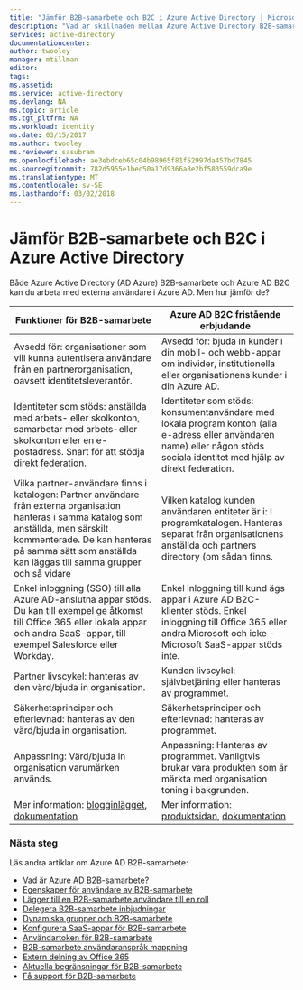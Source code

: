 ```yaml
---
title: "Jämför B2B-samarbete och B2C i Azure Active Directory | Microsoft Docs"
description: "Vad är skillnaden mellan Azure Active Directory B2B-samarbete och Azure AD B2C?"
services: active-directory
documentationcenter: 
author: twooley
manager: mtillman
editor: 
tags: 
ms.assetid: 
ms.service: active-directory
ms.devlang: NA
ms.topic: article
ms.tgt_pltfrm: NA
ms.workload: identity
ms.date: 03/15/2017
ms.author: twooley
ms.reviewer: sasubram
ms.openlocfilehash: ae3ebdceb65c04b98965f81f52997da457bd7845
ms.sourcegitcommit: 782d5955e1bec50a17d9366a8e2bf583559dca9e
ms.translationtype: MT
ms.contentlocale: sv-SE
ms.lasthandoff: 03/02/2018
---
```

# <a name="compare-b2b-collaboration-and-b2c-in-azure-active-directory"></a>Jämför B2B-samarbete och B2C i Azure Active Directory

Både Azure Active Directory (AD Azure) B2B-samarbete och Azure AD B2C kan du arbeta med externa användare i Azure AD. Men hur jämför de?


Funktioner för B2B-samarbete |     Azure AD B2C fristående erbjudande
-------- | --------
Avsedd för: organisationer som vill kunna autentisera användare från en partnerorganisation, oavsett identitetsleverantör. | Avsedd för: bjuda in kunder i din mobil- och webb-appar om individer, institutionella eller organisationens kunder i din Azure AD.
Identiteter som stöds: anställda med arbets- eller skolkonton, samarbetar med arbets-eller skolkonton eller en e-postadress. Snart för att stödja direkt federation.  | Identiteter som stöds: konsumentanvändare med lokala program konton (alla e-adress eller användaren name) eller någon stöds sociala identitet med hjälp av direkt federation.
Vilka partner-användare finns i katalogen: Partner användare från externa organisation hanteras i samma katalog som anställda, men särskilt kommenterade. De kan hanteras på samma sätt som anställda kan läggas till samma grupper och så vidare  | Vilken katalog kunden användaren entiteter är i: I programkatalogen. Hanteras separat från organisationens anställda och partners directory (om sådan finns.
Enkel inloggning (SSO) till alla Azure AD-anslutna appar stöds. Du kan till exempel ge åtkomst till Office 365 eller lokala appar och andra SaaS-appar, till exempel Salesforce eller Workday.  |  Enkel inloggning till kund ägs appar i Azure AD B2C-klienter stöds. Enkel inloggning till Office 365 eller andra Microsoft och icke - Microsoft SaaS-appar stöds inte.
Partner livscykel: hanteras av den värd/bjuda in organisation.  | Kunden livscykel: självbetjäning eller hanteras av programmet.
Säkerhetsprinciper och efterlevnad: hanteras av den värd/bjuda in organisation.  | Säkerhetsprinciper och efterlevnad: hanteras av programmet.
Anpassning: Värd/bjuda in organisation varumärken används.  |    Anpassning: Hanteras av programmet. Vanligtvis brukar vara produkten som är märkta med organisation toning i bakgrunden.
Mer information: [blogginlägget](https://blogs.technet.microsoft.com/enterprisemobility/2017/02/01/azure-ad-b2b-new-updates-make-cross-business-collab-easy/), [dokumentation](https://docs.microsoft.com/azure/active-directory/active-directory-b2b-what-is-azure-ad-b2b)  | Mer information: [produktsidan](https://azure.microsoft.com/en-us/services/active-directory-b2c/), [dokumentation](https://docs.microsoft.com/azure/active-directory-b2c/)


### <a name="next-steps"></a>Nästa steg

Läs andra artiklar om Azure AD B2B-samarbete:

* [Vad är Azure AD B2B-samarbete?](active-directory-b2b-what-is-azure-ad-b2b.md)
* [Egenskaper för användare av B2B-samarbete](active-directory-b2b-user-properties.md)
* [Lägger till en B2B-samarbete användare till en roll](active-directory-b2b-add-guest-to-role.md)
* [Delegera B2B-samarbete inbjudningar](active-directory-b2b-delegate-invitations.md)
* [Dynamiska grupper och B2B-samarbete](active-directory-b2b-dynamic-groups.md)
* [Konfigurera SaaS-appar för B2B-samarbete](active-directory-b2b-configure-saas-apps.md)
* [Användartoken för B2B-samarbete](active-directory-b2b-user-token.md)
* [B2B-samarbete användaranspråk mappning](active-directory-b2b-claims-mapping.md)
* [Extern delning av Office 365](active-directory-b2b-o365-external-user.md)
* [Aktuella begränsningar för B2B-samarbete](active-directory-b2b-current-limitations.md)
* [Få support för B2B-samarbete](active-directory-b2b-support.md)
